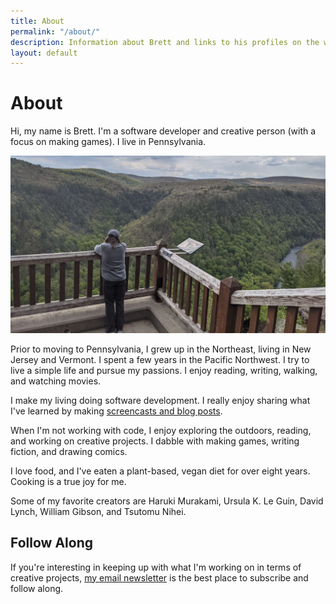 ```yaml
---
title: About
permalink: "/about/"
description: Information about Brett and links to his profiles on the web.
layout: default
---
```


# About

<p class='intro'>
Hi, my name is Brett. I'm a software developer and creative person (with a focus on making games). I live in Pennsylvania.
</p>

![Photo of Brett](/img/brett_about.jpg)

Prior to moving to Pennsylvania, I grew up in the Northeast, living in New
Jersey and Vermont. I spent a few years in the Pacific Northwest. I try to live
a simple life and pursue my passions. I enjoy reading, writing, walking, and
watching movies.

I make my living doing software development. I really enjoy sharing what I've
learned by making [screencasts and blog posts](https://code.brettchalupa.com).

When I'm not working with code, I enjoy exploring the outdoors, reading, and
working on creative projects. I dabble with making games, writing fiction, and
drawing comics.

I love food, and I've eaten a plant-based, vegan diet for over eight years.
Cooking is a true joy for me.

Some of my favorite creators are Haruki Murakami, Ursula K. Le Guin, David
Lynch, William Gibson, and Tsutomu Nihei.

## Follow Along

If you're interesting in keeping up with what I'm working on in terms of creative projects, [my email newsletter](/newsletter) is the best place to subscribe and follow along.
